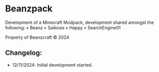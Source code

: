 # Beanzpack
Development of a Minecraft Modpack, development shared amongst the following:
• Beanz
• Saikosis
• Happy
• SearchEngine01

Property of Beanzcraft © 2024

Changelog:
--------------
  -  12/11/2024: Initial development started.
